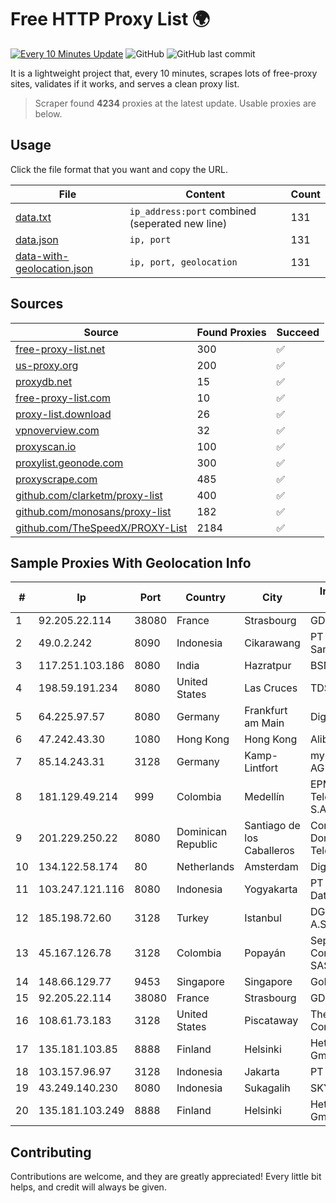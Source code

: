 
# Free HTTP Proxy List 🌍

[![Every 10 Minutes Update](https://github.com/mertguvencli/http-proxy-list/actions/workflows/main.yml/badge.svg?branch=main)](https://github.com/mertguvencli/http-proxy-list/actions/workflows/main.yml)
![GitHub](https://img.shields.io/github/license/mertguvencli/http-proxy-list)
![GitHub last commit](https://img.shields.io/github/last-commit/mertguvencli/http-proxy-list)

It is a lightweight project that, every 10 minutes, scrapes lots of free-proxy sites, validates if it works, and serves a clean proxy list.


> Scraper found **4234** proxies at the latest update. Usable proxies are below.

## Usage

Click the file format that you want and copy the URL.


|File|Content|Count|
|----|-------|-----|
|[data.txt](https://raw.githubusercontent.com/mertguvencli/http-proxy-list/main/proxy-list/data.txt)|`ip_address:port` combined (seperated new line)|131|
|[data.json](https://raw.githubusercontent.com/mertguvencli/http-proxy-list/main/proxy-list/data.json)|`ip, port`|131|
|[data-with-geolocation.json](https://raw.githubusercontent.com/mertguvencli/http-proxy-list/main/proxy-list/data-with-geolocation.json)|`ip, port, geolocation`|131|

## Sources

|Source|Found Proxies|Succeed|
|------|-------------|-------|
|[free-proxy-list.net](https://free-proxy-list.net)|300|✅|
|[us-proxy.org](https://www.us-proxy.org)|200|✅|
|[proxydb.net](http://proxydb.net)|15|✅|
|[free-proxy-list.com](https://free-proxy-list.com/?page=&port=&type%5B%5D=http&type%5B%5D=https&up_time=0&search=Search)|10|✅|
|[proxy-list.download](https://www.proxy-list.download/HTTP)|26|✅|
|[vpnoverview.com](https://vpnoverview.com/privacy/anonymous-browsing/free-proxy-servers)|32|✅|
|[proxyscan.io](https://www.proxyscan.io)|100|✅|
|[proxylist.geonode.com](https://proxylist.geonode.com/api/proxy-list?limit=300&page=1&sort_by=lastChecked&sort_type=desc&protocols=http,https)|300|✅|
|[proxyscrape.com](https://api.proxyscrape.com/v2/?request=displayproxies&protocol=http&timeout=10000&country=all&ssl=all&anonymity=all)|485|✅|
|[github.com/clarketm/proxy-list](https://raw.githubusercontent.com/clarketm/proxy-list/master/proxy-list-raw.txt)|400|✅|
|[github.com/monosans/proxy-list](https://raw.githubusercontent.com/monosans/proxy-list/main/proxies/http.txt)|182|✅|
|[github.com/TheSpeedX/PROXY-List](https://raw.githubusercontent.com/TheSpeedX/PROXY-List/master/http.txt)|2184|✅|


## Sample Proxies With Geolocation Info

|#|Ip|Port|Country|City|Internet Service Provider|
|-|--|----|-------|----|-------------------------|
|1|92.205.22.114|38080|France|Strasbourg|GD MASS Network|
|2|49.0.2.242|8090|Indonesia|Cikarawang|PT Usaha Adi Sanggoro|
|3|117.251.103.186|8080|India|Hazratpur|BSNL Internet|
|4|198.59.191.234|8080|United States|Las Cruces|TDS TELECOM|
|5|64.225.97.57|8080|Germany|Frankfurt am Main|DigitalOcean, LLC|
|6|47.242.43.30|1080|Hong Kong|Hong Kong|Alibaba.com LLC|
|7|85.14.243.31|3128|Germany|Kamp-Lintfort|myLoc managed IT AG|
|8|181.129.49.214|999|Colombia|Medellín|EPM Telecomunicaciones S.A. E.S.P.|
|9|201.229.250.22|8080|Dominican Republic|Santiago de los Caballeros|Compañía Dominicana de Teléfonos S. A.|
|10|134.122.58.174|80|Netherlands|Amsterdam|DigitalOcean, LLC|
|11|103.247.121.116|8080|Indonesia|Yogyakarta|PT Media Sarana Data|
|12|185.198.72.60|3128|Turkey|Istanbul|DGN TEKNOLOJI A.S.|
|13|45.167.126.78|3128|Colombia|Popayán|Sepcom Comunicaciones SAS|
|14|148.66.129.77|9453|Singapore|Singapore|GoDaddy.com, LLC|
|15|92.205.22.114|38080|France|Strasbourg|GD MASS Network|
|16|108.61.73.183|3128|United States|Piscataway|The Constant Company|
|17|135.181.103.85|8888|Finland|Helsinki|Hetzner Online GmbH|
|18|103.157.96.97|3128|Indonesia|Jakarta|PT Beon Intermedia|
|19|43.249.140.230|8080|Indonesia|Sukagalih|SKYLINE|
|20|135.181.103.249|8888|Finland|Helsinki|Hetzner Online GmbH|



## Contributing

Contributions are welcome, and they are greatly appreciated! Every
little bit helps, and credit will always be given.

